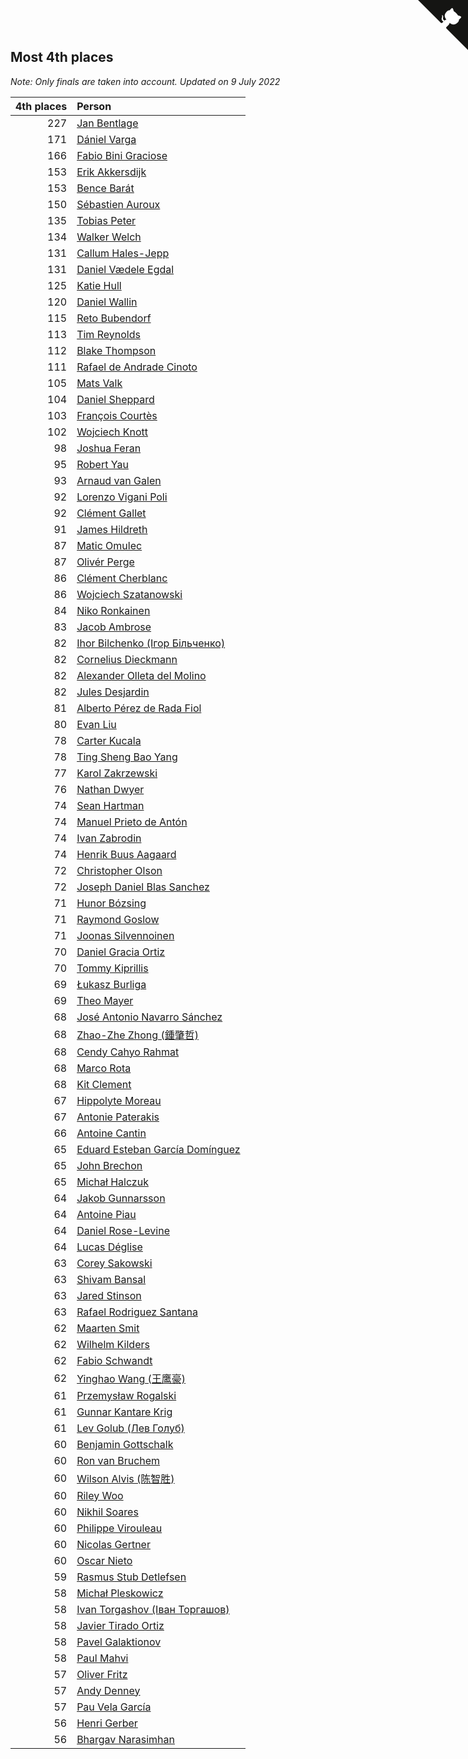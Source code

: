 ## Most 4th places

*Note: Only finals are taken into account.*
*Updated on  9 July 2022*

| 4th places | Person |
| ---: | :--- |
| 227 | [Jan Bentlage](https://www.worldcubeassociation.org/persons/2010BENT01) |
| 171 | [Dániel Varga](https://www.worldcubeassociation.org/persons/2008VARG01) |
| 166 | [Fabio Bini Graciose](https://www.worldcubeassociation.org/persons/2010GRAC02) |
| 153 | [Erik Akkersdijk](https://www.worldcubeassociation.org/persons/2005AKKE01) |
| 153 | [Bence Barát](https://www.worldcubeassociation.org/persons/2008BARA01) |
| 150 | [Sébastien Auroux](https://www.worldcubeassociation.org/persons/2008AURO01) |
| 135 | [Tobias Peter](https://www.worldcubeassociation.org/persons/2014PETE03) |
| 134 | [Walker Welch](https://www.worldcubeassociation.org/persons/2011WELC01) |
| 131 | [Callum Hales-Jepp](https://www.worldcubeassociation.org/persons/2012HALE01) |
| 131 | [Daniel Vædele Egdal](https://www.worldcubeassociation.org/persons/2013EGDA01) |
| 125 | [Katie Hull](https://www.worldcubeassociation.org/persons/2010HULL01) |
| 120 | [Daniel Wallin](https://www.worldcubeassociation.org/persons/2013WALL03) |
| 115 | [Reto Bubendorf](https://www.worldcubeassociation.org/persons/2012BUBE01) |
| 113 | [Tim Reynolds](https://www.worldcubeassociation.org/persons/2005REYN01) |
| 112 | [Blake Thompson](https://www.worldcubeassociation.org/persons/2010THOM03) |
| 111 | [Rafael de Andrade Cinoto](https://www.worldcubeassociation.org/persons/2007CINO01) |
| 105 | [Mats Valk](https://www.worldcubeassociation.org/persons/2007VALK01) |
| 104 | [Daniel Sheppard](https://www.worldcubeassociation.org/persons/2009SHEP01) |
| 103 | [François Courtès](https://www.worldcubeassociation.org/persons/2008COUR01) |
| 102 | [Wojciech Knott](https://www.worldcubeassociation.org/persons/2011KNOT01) |
| 98 | [Joshua Feran](https://www.worldcubeassociation.org/persons/2011FERA01) |
| 95 | [Robert Yau](https://www.worldcubeassociation.org/persons/2009YAUR01) |
| 93 | [Arnaud van Galen](https://www.worldcubeassociation.org/persons/2006GALE01) |
| 92 | [Lorenzo Vigani Poli](https://www.worldcubeassociation.org/persons/2007POLI01) |
| 92 | [Clément Gallet](https://www.worldcubeassociation.org/persons/2004GALL02) |
| 91 | [James Hildreth](https://www.worldcubeassociation.org/persons/2009HILD01) |
| 87 | [Matic Omulec](https://www.worldcubeassociation.org/persons/2010OMUL02) |
| 87 | [Olivér Perge](https://www.worldcubeassociation.org/persons/2007PERG01) |
| 86 | [Clément Cherblanc](https://www.worldcubeassociation.org/persons/2014CHER05) |
| 86 | [Wojciech Szatanowski](https://www.worldcubeassociation.org/persons/2011SZAT01) |
| 84 | [Niko Ronkainen](https://www.worldcubeassociation.org/persons/2010RONK01) |
| 83 | [Jacob Ambrose](https://www.worldcubeassociation.org/persons/2010AMBR01) |
| 82 | [Ihor Bilchenko (Ігор Більченко)](https://www.worldcubeassociation.org/persons/2011BILC01) |
| 82 | [Cornelius Dieckmann](https://www.worldcubeassociation.org/persons/2009DIEC01) |
| 82 | [Alexander Olleta del Molino](https://www.worldcubeassociation.org/persons/2008OLLE01) |
| 82 | [Jules Desjardin](https://www.worldcubeassociation.org/persons/2010DESJ01) |
| 81 | [Alberto Pérez de Rada Fiol](https://www.worldcubeassociation.org/persons/2011FIOL01) |
| 80 | [Evan Liu](https://www.worldcubeassociation.org/persons/2009LIUE01) |
| 78 | [Carter Kucala](https://www.worldcubeassociation.org/persons/2015KUCA01) |
| 78 | [Ting Sheng Bao Yang](https://www.worldcubeassociation.org/persons/2008BAOY01) |
| 77 | [Karol Zakrzewski](https://www.worldcubeassociation.org/persons/2014ZAKR01) |
| 76 | [Nathan Dwyer](https://www.worldcubeassociation.org/persons/2011DWYE02) |
| 74 | [Sean Hartman](https://www.worldcubeassociation.org/persons/2016HART02) |
| 74 | [Manuel Prieto de Antón](https://www.worldcubeassociation.org/persons/2015ANTO04) |
| 74 | [Ivan Zabrodin](https://www.worldcubeassociation.org/persons/2012ZABR01) |
| 74 | [Henrik Buus Aagaard](https://www.worldcubeassociation.org/persons/2006BUUS01) |
| 72 | [Christopher Olson](https://www.worldcubeassociation.org/persons/2009OLSO01) |
| 72 | [Joseph Daniel Blas Sanchez](https://www.worldcubeassociation.org/persons/2016SANC08) |
| 71 | [Hunor Bózsing](https://www.worldcubeassociation.org/persons/2009BOZS01) |
| 71 | [Raymond Goslow](https://www.worldcubeassociation.org/persons/2014GOSL01) |
| 71 | [Joonas Silvennoinen](https://www.worldcubeassociation.org/persons/2016SILV07) |
| 70 | [Daniel Gracia Ortiz](https://www.worldcubeassociation.org/persons/2009ORTI01) |
| 70 | [Tommy Kiprillis](https://www.worldcubeassociation.org/persons/2014KIPR01) |
| 69 | [Łukasz Burliga](https://www.worldcubeassociation.org/persons/2013BURL01) |
| 69 | [Theo Mayer](https://www.worldcubeassociation.org/persons/2012MAYE01) |
| 68 | [José Antonio Navarro Sánchez](https://www.worldcubeassociation.org/persons/2015SANC18) |
| 68 | [Zhao-Zhe Zhong (鍾肇哲)](https://www.worldcubeassociation.org/persons/2012CHON03) |
| 68 | [Cendy Cahyo Rahmat](https://www.worldcubeassociation.org/persons/2010RAHM02) |
| 68 | [Marco Rota](https://www.worldcubeassociation.org/persons/2009ROTA01) |
| 68 | [Kit Clement](https://www.worldcubeassociation.org/persons/2008CLEM01) |
| 67 | [Hippolyte Moreau](https://www.worldcubeassociation.org/persons/2008MORE02) |
| 67 | [Antonie Paterakis](https://www.worldcubeassociation.org/persons/2012PATE01) |
| 66 | [Antoine Cantin](https://www.worldcubeassociation.org/persons/2010CANT02) |
| 65 | [Eduard Esteban García Domínguez](https://www.worldcubeassociation.org/persons/2011EDUA01) |
| 65 | [John Brechon](https://www.worldcubeassociation.org/persons/2010BREC01) |
| 65 | [Michał Halczuk](https://www.worldcubeassociation.org/persons/2006HALC01) |
| 64 | [Jakob Gunnarsson](https://www.worldcubeassociation.org/persons/2015GUNN01) |
| 64 | [Antoine Piau](https://www.worldcubeassociation.org/persons/2008PIAU01) |
| 64 | [Daniel Rose-Levine](https://www.worldcubeassociation.org/persons/2015ROSE01) |
| 64 | [Lucas Déglise](https://www.worldcubeassociation.org/persons/2015DEGL01) |
| 63 | [Corey Sakowski](https://www.worldcubeassociation.org/persons/2011SAKO01) |
| 63 | [Shivam Bansal](https://www.worldcubeassociation.org/persons/2011BANS02) |
| 63 | [Jared Stinson](https://www.worldcubeassociation.org/persons/2014STIN01) |
| 63 | [Rafael Rodriguez Santana](https://www.worldcubeassociation.org/persons/2012SANT12) |
| 62 | [Maarten Smit](https://www.worldcubeassociation.org/persons/2008SMIT04) |
| 62 | [Wilhelm Kilders](https://www.worldcubeassociation.org/persons/2010KILD02) |
| 62 | [Fabio Schwandt](https://www.worldcubeassociation.org/persons/2014SCHW02) |
| 62 | [Yinghao Wang (王鹰豪)](https://www.worldcubeassociation.org/persons/2010WANG07) |
| 61 | [Przemysław Rogalski](https://www.worldcubeassociation.org/persons/2013ROGA02) |
| 61 | [Gunnar Kantare Krig](https://www.worldcubeassociation.org/persons/2004KRIG01) |
| 61 | [Lev Golub (Лев Голуб)](https://www.worldcubeassociation.org/persons/2014HOLU01) |
| 60 | [Benjamin Gottschalk](https://www.worldcubeassociation.org/persons/2016GOTT01) |
| 60 | [Ron van Bruchem](https://www.worldcubeassociation.org/persons/2003BRUC01) |
| 60 | [Wilson Alvis (陈智胜)](https://www.worldcubeassociation.org/persons/2011ALVI01) |
| 60 | [Riley Woo](https://www.worldcubeassociation.org/persons/2007WOOR01) |
| 60 | [Nikhil Soares](https://www.worldcubeassociation.org/persons/2015SOAR01) |
| 60 | [Philippe Virouleau](https://www.worldcubeassociation.org/persons/2008VIRO01) |
| 60 | [Nicolas Gertner](https://www.worldcubeassociation.org/persons/2013GERT01) |
| 60 | [Oscar Nieto](https://www.worldcubeassociation.org/persons/2014NIET03) |
| 59 | [Rasmus Stub Detlefsen](https://www.worldcubeassociation.org/persons/2014DETL01) |
| 58 | [Michał Pleskowicz](https://www.worldcubeassociation.org/persons/2009PLES01) |
| 58 | [Ivan Torgashov (Іван Торгашов)](https://www.worldcubeassociation.org/persons/2011TORG01) |
| 58 | [Javier Tirado Ortiz](https://www.worldcubeassociation.org/persons/2009TIRA01) |
| 58 | [Pavel Galaktionov](https://www.worldcubeassociation.org/persons/2013GALA04) |
| 58 | [Paul Mahvi](https://www.worldcubeassociation.org/persons/2012MAHV01) |
| 57 | [Oliver Fritz](https://www.worldcubeassociation.org/persons/2014FRIT02) |
| 57 | [Andy Denney](https://www.worldcubeassociation.org/persons/2013DENN01) |
| 57 | [Pau Vela García](https://www.worldcubeassociation.org/persons/2009GARC04) |
| 56 | [Henri Gerber](https://www.worldcubeassociation.org/persons/2014GERB01) |
| 56 | [Bhargav Narasimhan](https://www.worldcubeassociation.org/persons/2011NARA02) |


<a href="https://github.com/jonatanklosko/wca_statistics" class="github-corner" aria-label="View source on Github"><svg width="80" height="80" viewBox="0 0 250 250" style="fill:#151513; color:#fff; position: absolute; top: 0; border: 0; right: 0;" aria-hidden="true"><path d="M0,0 L115,115 L130,115 L142,142 L250,250 L250,0 Z"></path><path d="M128.3,109.0 C113.8,99.7 119.0,89.6 119.0,89.6 C122.0,82.7 120.5,78.6 120.5,78.6 C119.2,72.0 123.4,76.3 123.4,76.3 C127.3,80.9 125.5,87.3 125.5,87.3 C122.9,97.6 130.6,101.9 134.4,103.2" fill="currentColor" style="transform-origin: 130px 106px;" class="octo-arm"></path><path d="M115.0,115.0 C114.9,115.1 118.7,116.5 119.8,115.4 L133.7,101.6 C136.9,99.2 139.9,98.4 142.2,98.6 C133.8,88.0 127.5,74.4 143.8,58.0 C148.5,53.4 154.0,51.2 159.7,51.0 C160.3,49.4 163.2,43.6 171.4,40.1 C171.4,40.1 176.1,42.5 178.8,56.2 C183.1,58.6 187.2,61.8 190.9,65.4 C194.5,69.0 197.7,73.2 200.1,77.6 C213.8,80.2 216.3,84.9 216.3,84.9 C212.7,93.1 206.9,96.0 205.4,96.6 C205.1,102.4 203.0,107.8 198.3,112.5 C181.9,128.9 168.3,122.5 157.7,114.1 C157.9,116.9 156.7,120.9 152.7,124.9 L141.0,136.5 C139.8,137.7 141.6,141.9 141.8,141.8 Z" fill="currentColor" class="octo-body"></path></svg></a><style>.github-corner:hover .octo-arm{animation:octocat-wave 560ms ease-in-out}@keyframes octocat-wave{0%,100%{transform:rotate(0)}20%,60%{transform:rotate(-25deg)}40%,80%{transform:rotate(10deg)}}@media (max-width:500px){.github-corner:hover .octo-arm{animation:none}.github-corner .octo-arm{animation:octocat-wave 560ms ease-in-out}}</style>
